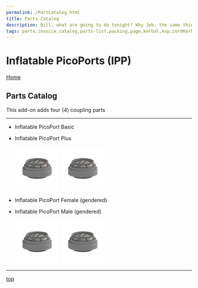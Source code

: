 ```yaml
---
permalink: /PartCatalog.html
title: Parts Catalog
description: Bill, what are going to do tonight? Why Jeb, the same thing we do every night, Take over the world!
tags: parts,invoice,catalog,parts-list,packing,page,kerbal,ksp,zer0Kerbal,zedK
---
```


<!-- PartsCatalog.md v1.1.4.0
Inflatable PicoPorts (IPP)
created: 01 Feb 2022
updated: 15 May 2022 -->

<script src="https://kit.fontawesome.com/0ea5493613.js" crossorigin="anonymous"></script>
<i class="fa-solid fa-explosion fa-beat-fade fa-3x" style="--fa-beat-fade-opacity: 0.1; --fa-beat-fade-scale: 1.25;color: #FF7E03" ></i>

# Inflatable PicoPorts (IPP)

[Home](./index.md)

## Parts Catalog

This add-on adds four (4) coupling parts

---

* Inflatable PicoPort Basic
* Inflatable PicoPort Plus

  <img src="https://raw.githubusercontent.com/zer0Kerbal/InflatablePicoPorts/master/GameData/KGEx/InflatablePicoPorts/Parts/%40thumbs/InflatablePicoPortB_icon.png" alt="Basic" width="25%" height="25%" /> <img src="https://raw.githubusercontent.com/zer0Kerbal/InflatablePicoPorts/master/GameData/KGEx/InflatablePicoPorts/Parts/%40thumbs/InflatablePicoPortP_icon.png" alt="Plus" width="25%" height="25%" />

* Inflatable PicoPort Female (gendered)
* Inflatable PicoPort Male (gendered)

  <img src="https://raw.githubusercontent.com/zer0Kerbal/InflatablePicoPorts/master/GameData/KGEx/InflatablePicoPorts/Parts/%40thumbs/InflatablePicoPortF_icon.png" alt="Female (gendered)" width="25%" height="25%" /> <img src="https://raw.githubusercontent.com/zer0Kerbal/InflatablePicoPorts/master/GameData/KGEx/InflatablePicoPorts/Parts/%40thumbs/InflatablePicoPortM_icon.png" alt="Male (gendered)" width="25%" height="25%" />

---

[top](#Parts-Catalog)

<!-- this file CC BY-ND 4.0 by zer0Kerbal -->